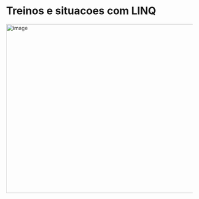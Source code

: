  # Treinos e situacoes com LINQ 

<img width="806" height="458" alt="image" src="https://github.com/user-attachments/assets/0bf0a15d-a2b3-4c9b-a266-cf993375c49b" />
